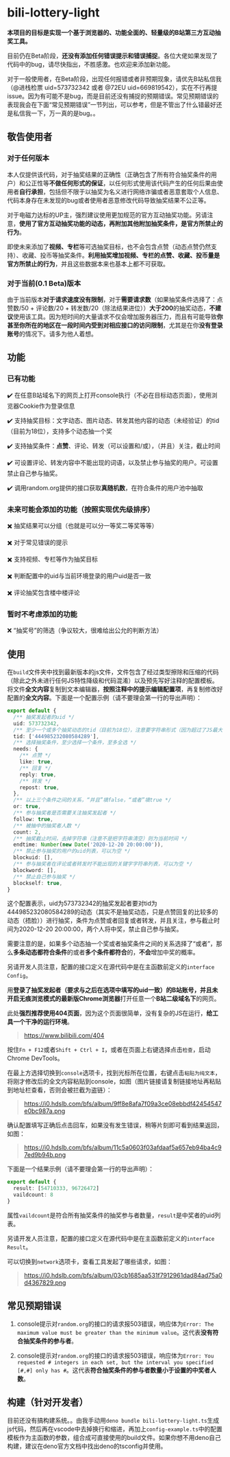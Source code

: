 # bili-lottery-light

**本项目的目标是实现一个基于浏览器的、功能全面的、轻量级的B站第三方互动抽奖工具。**

目前仍在Beta阶段，**还没有添加任何错误提示和错误捕捉**。各位大佬如果发现了代码中的bug，请尽快指出，不胜感激。也欢迎来添加新功能。

对于一般使用者，在Beta阶段，出现任何报错或者非预期现象，请优先B站私信我（@进栈检票 uid=573732342 或者 @72EU uid=669819542），实在不行再提issue。因为有可能不是bug，而是目前还没有捕捉的预期错误。常见预期错误的表现我会在下面“常见预期错误”一节列出，可以参考，但是不管出了什么错最好还是私信我一下，万一真的是bug。。

## 敬告使用者

### 对于任何版本

本人仅提供该代码，对于抽奖结果的正确性（正确包含了所有符合抽奖条件的用户）和公正性等**不做任何形式的保证**，以任何形式使用该代码产生的任何后果由使用者**自行承担**，包括但不限于以抽奖为名义进行网络诈骗或者恶意套取个人信息、代码本身存在未发现的bug或者使用者恶意修改代码导致抽奖结果不公正等。

对于电磁力达标的UP主，强烈建议使用更加规范的官方互动抽奖功能。另请注意，**使用了官方互动抽奖功能的动态，再附加其他附加抽奖条件，是官方所禁止的行为**。

即使未来添加了**视频、专栏**等可选抽奖目标，也不会包含点赞（动态点赞仍然支持）、收藏、投币等抽奖条件。**利用抽奖增加视频、专栏的点赞、收藏、投币量是官方所禁止的行为**，并且这些数据本来也基本上都不可获取。

### 对于当前(0.1 Beta)版本

由于当前版本**对于请求速度没有限制**，对于**需要请求数**（如果抽奖条件选择了：点赞数/50 + 评论数/20 + 转发数/20（除法结果进位））**大于200**的抽奖动态，**不建议**使用该工具。因为短时间的大量请求不仅会增加服务器压力，而且有可能导致**你甚至你所在的地区在一段时间内受到对相应接口的访问限制**，尤其是在你**没有登录账号**的情况下。请多为他人着想。

## 功能

### 已有功能

✔️ 在任意B站域名下的网页上打开console执行（不必在目标动态页面），使用浏览器Cookie作为登录信息

✔️ 支持抽奖目标：文字动态、图片动态、转发其他内容的动态（未经验证）的tid（目前为18位），支持多个动态抽一个奖

✔️ 支持抽奖条件：**点赞**、评论、转发（可以设置和/或），（并且）关注，截止时间

✔️ 可设置评论、转发内容中不能出现的词语，以及禁止参与抽奖的用户。可设置禁止自己参与抽奖。

✔️ 调用random.org提供的接口获取**真随机数**，在符合条件的用户池中抽取 

### 未来可能会添加的功能（按照实现优先级排序）

✖️ 抽奖结果可以分组（也就是可以分一等奖二等奖等等）

✖️ 对于常见错误的提示

✖️ 支持视频、专栏等作为抽奖目标

✖️ 判断配置中的uid与当前环境登录的用户uid是否一致

✖️ 评论抽奖包含楼中楼评论

### 暂时不考虑添加的功能

❌ “抽奖号”的筛选（争议较大，很难给出公允的判断方法）

## 使用

在`build`文件夹中找到最新版本的js文件，文件包含了经过类型擦除和压缩的代码（除此之外未进行任何JS特性降级和代码混淆）以及预先写好注释的配置模板。将文件**全文内容**复制到文本编辑器，**按照注释中的提示编辑配置项**，再复制修改好配置的**全文内容**。下面是一个配置示例（请不要理会第一行的导出声明）：

```ts
export default {
  /** 抽奖发起者的uid */
  uid: 573732342,
  /** 至少一个或多个抽奖动态的tid（目前为18位），注意要字符串形式（因为超过了JS最大安全整数） */
  tid: ['444985232080584289'],
  /** 选择抽奖条件，至少选择一个条件，至多全选 */
  needs: {
    /** 点赞 */
    like: true,
    /** 回复 */
    reply: true,
    /** 转发 */
    repost: true,
  },
  /** 以上三个条件之间的关系，“并且”填false，“或者”填true */
  or: true,
  /** 参与抽奖者是否需要关注抽奖发起者 */
  follow: true,
  /** 被抽中的抽奖者人数 */
  count: 2,
  /** 抽奖截止时间，去掉字符串（注意不是把字符串清空）则为当前时间 */
  endtime: Number(new Date('2020-12-20 20:00:00')),
  /** 禁止参与抽奖的用户的uid列表，可以为空 */
  blockuid: [],
  /** 参与抽奖者在评论或者转发时不能出现的关键字字符串列表，可以为空 */
  blockword: [],
  /** 禁止自己参与抽奖 */
  blockself: true,
}
```

这个配置表示，uid为573732342的抽奖发起者要对tid为444985232080584289的动态（其实不是抽奖动态，只是点赞回复的比较多的动态（捂脸））进行抽奖，条件为点赞或者回复或者转发，并且关注，参与截止时间为2020-12-20 20:00:00，两个人将中奖，禁止自己参与抽奖。

需要注意的是，如果多个动态抽一个奖或者抽奖条件之间的关系选择了“或者”，那么**多条动态都符合条件**的或者**多个条件都符合**的，**不会**增加中奖的概率。

另请开发人员注意，配置的接口定义在源代码中是在主函数前定义的`interface Config`。

用**登录了抽奖发起者（要求与之后在选项中填写的uid一致）的B站账号，并且未开启无痕浏览模式的最新版Chrome浏览器**打开任意一个**B站二级域名下**的网页。

此处**强烈推荐使用404页面**，因为这个页面很简单，没有复杂的JS在运行，**给工具一个干净的运行环境**。

> https://www.bilibili.com/404

按住`Fn + F12`或者`Shift + Ctrl + I`，或者在页面上右键选择点击`检查`，启动Chrome DevTools。

在最上方选择切换到`console`选项卡，找到光标所在位置，右键点击`粘贴为纯文本`，将刚才修改后的全文内容粘贴到console，如图（图片链接请复制链接地址再粘贴到地址栏查看，否则会被拦截为盗链）：

> https://i0.hdslb.com/bfs/album/9ff8e8afa7f09a3ce08ebbdf42454547e0bc987a.png

确认配置填写正确后点击回车，如果没有发生错误，稍等片刻即可看到结果返回，如图：

> https://i0.hdslb.com/bfs/album/11c5a0603f03afdaaf5a657eb94ba4c97ed9b94b.png

下面是一个结果示例（请不要理会第一行的导出声明）：

```ts
export default {
  result: [54710333, 96726472]
  vaildcount: 8
}
```

属性`vaildcount`是符合所有抽奖条件的抽奖参与者数量，`result`是中奖者的uid列表。

另请开发人员注意，配置的接口定义在源代码中是在主函数前定义的`interface Result`。

可以切换到`network`选项卡，查看工具发起了哪些请求，如图：

> https://i0.hdslb.com/bfs/album/03cb1685aa531f7912961dad84ad75a0d4367829.png

## 常见预期错误

1. console提示对`random.org`的接口的请求报503错误，响应体为`Error: The maximum value must be greater than the minimum value`。这代表**没有符合抽奖条件的参与者**。

2. console提示对`random.org`的接口的请求报503错误，响应体为`Error: You requested # integers in each set, but the interval you specified [#,#] only has #`。这代表**符合抽奖条件的参与者数量小于设置的中奖者人数**。

## 构建（针对开发者）

目前还没有搞构建系统。。由我手动用`deno bundle bili-lottery-light.ts`生成js代码，然后再在vscode中去掉换行和缩进，再加上`config-example.ts`中的配置模板作为主函数的参数，组合成可直接使用的build文件。如果你想不用deno自己构建，建议在deno官方文档中找出deno的tsconfig并使用。